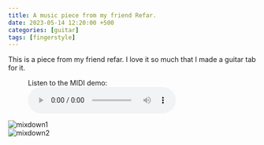 ```yaml
---
title: A music piece from my friend Refar.
date: 2023-05-14 12:20:00 +500
categories: [guitar]
tags: [fingerstyle]
---
```


This is a piece from my friend refar. I love it so much that I made a guitar tab for it.

<figure>
    <figcaption>Listen to the MIDI demo:</figcaption>
    <audio
        controls
        src="https://puar-playground.github.io/assets/audio/mixdown_B_minor.mp3">
            <a href="https://puar-playground.github.io/assets/audio/mixdown_B_minor.mp3">
                audio
            </a>
    </audio>
</figure>

![mixdown1](https://puar-playground.github.io/assets/music_sheet/mixdown/mixdown_B_minor_Page_1.png)<br /> 
![mixdown2](https://puar-playground.github.io/assets/music_sheet/mixdown/mixdown_B_minor_Page_2.png)

<!-- Open in new tab <a href="http://127.0.0.1:4000/assets/audio/mixdown_B_minor.mp3" target="_blank">MIDI demo</a>. -->